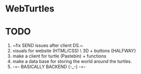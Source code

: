 # WebTurtles

# TODO
1. ~fix SEND issues after client DS.~
2. visuals for website (HTML/CSS) \ 3D + buttons {HALFWAY}
3. make a client for turtle (Pastebin) + functions
4. make a data base for storing the world around the turtles. 
5. -=- BASICALLY BACKEND  (-_-) -=-


